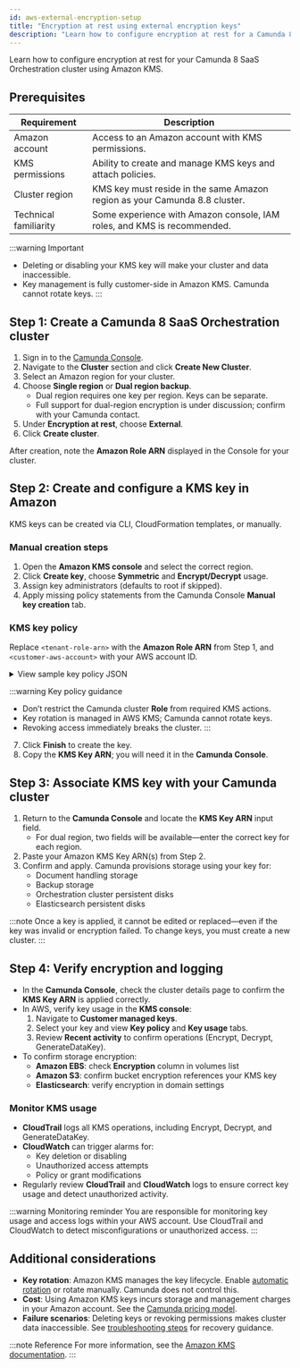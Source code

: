 ```yaml
---
id: aws-external-encryption-setup
title: "Encryption at rest using external encryption keys"
description: "Learn how to configure encryption at rest for a Camunda 8 SaaS Orchestration cluster using external Amazon encryption keys."
---
```


Learn how to configure encryption at rest for your Camunda 8 SaaS Orchestration cluster using Amazon KMS.

## Prerequisites

| Requirement           | Description                                                                |
| --------------------- | -------------------------------------------------------------------------- |
| Amazon account        | Access to an Amazon account with KMS permissions.                          |
| KMS permissions       | Ability to create and manage KMS keys and attach policies.                 |
| Cluster region        | KMS key must reside in the same Amazon region as your Camunda 8.8 cluster. |
| Technical familiarity | Some experience with Amazon console, IAM roles, and KMS is recommended.    |

:::warning Important

- Deleting or disabling your KMS key will make your cluster and data inaccessible.
- Key management is fully customer-side in Amazon KMS. Camunda cannot rotate keys.
  :::

## Step 1: Create a Camunda 8 SaaS Orchestration cluster

1. Sign in to the [Camunda Console](https://console.camunda.io/).
2. Navigate to the **Cluster** section and click **Create New Cluster**.
3. Select an Amazon region for your cluster.
4. Choose **Single region** or **Dual region backup**.
   - Dual region requires one key per region. Keys can be separate.
   - Full support for dual-region encryption is under discussion; confirm with your Camunda contact.
5. Under **Encryption at rest**, choose **External**.
6. Click **Create cluster**.

<!-- :::note
[Insert screenshot of cluster creation page with "External" encryption selected]
::: -->

After creation, note the **Amazon Role ARN** displayed in the Console for your cluster.

## Step 2: Create and configure a KMS key in Amazon

KMS keys can be created via CLI, CloudFormation templates, or manually.

### Manual creation steps

1. Open the **Amazon KMS console** and select the correct region.
2. Click **Create key**, choose **Symmetric** and **Encrypt/Decrypt** usage.
3. Assign key administrators (defaults to root if skipped).
4. Apply missing policy statements from the Camunda Console **Manual key creation** tab.

### KMS key policy

Replace `<tenant-role-arn>` with the **Amazon Role ARN** from Step 1, and `<customer-aws-account>` with your AWS account ID.

<details>
<summary>View sample key policy JSON</summary>

```json
{
  "Version": "2012-10-17",
  "Statement": [
    {
      "Sid": "Enable IAM user permissions",
      "Effect": "Allow",
      "Principal": {
        "AWS": "arn:aws:iam::<customer-aws-account>:root"
      },
      "Action": "kms:*",
      "Resource": "*"
    },
    {
      "Sid": "Allow Camunda tenant IAM Role basic key access",
      "Effect": "Allow",
      "Principal": {
        "AWS": "<tenant-role-arn>"
      },
      "Action": [
        "kms:Encrypt",
        "kms:Decrypt",
        "kms:ReEncrypt*",
        "kms:DescribeKey",
        "kms:GenerateDataKey*"
      ],
      "Resource": "*"
    },
    {
      "Sid": "Allow Camunda tenant IAM Role to create grants for provisioning encrypted EBS volumes",
      "Effect": "Allow",
      "Principal": {
        "AWS": "<tenant-role-arn>"
      },
      "Action": ["kms:CreateGrant", "kms:ListGrants", "kms:RevokeGrant"],
      "Resource": "*"
    }
  ]
}
```

</details>

:::warning Key policy guidance

- Don’t restrict the Camunda cluster **Role** from required KMS actions.
- Key rotation is managed in AWS KMS; Camunda cannot rotate keys.
- Revoking access immediately breaks the cluster.
  :::

7. Click **Finish** to create the key.
8. Copy the **KMS Key ARN**; you will need it in the **Camunda Console**.

<!-- :::note
[Insert screenshot of Amazon KMS key details showing Key ARN]
::: -->

## Step 3: Associate KMS key with your Camunda cluster

1. Return to the **Camunda Console** and locate the **KMS Key ARN** input field.
   - For dual region, two fields will be available—enter the correct key for each region.
2. Paste your Amazon KMS Key ARN(s) from Step 2.
3. Confirm and apply. Camunda provisions storage using your key for:
   - Document handling storage
   - Backup storage
   - Orchestration cluster persistent disks
   - Elasticsearch persistent disks

:::note
Once a key is applied, it cannot be edited or replaced—even if the key was invalid or encryption failed. To change keys, you must create a new cluster.
:::

<!-- :::note
[Insert screenshot showing KMS Key ARN input in cluster details]
::: -->

## Step 4: Verify encryption and logging

- In the **Camunda Console**, check the cluster details page to confirm the **KMS Key ARN** is applied correctly.
- In AWS, verify key usage in the **KMS console**:
  1. Navigate to **Customer managed keys**.
  2. Select your key and view **Key policy** and **Key usage** tabs.
  3. Review **Recent activity** to confirm operations (Encrypt, Decrypt, GenerateDataKey).
- To confirm storage encryption:
  - **Amazon EBS**: check **Encryption** column in volumes list
  - **Amazon S3**: confirm bucket encryption references your KMS key
  - **Elasticsearch**: verify encryption in domain settings

### Monitor KMS usage

- **CloudTrail** logs all KMS operations, including Encrypt, Decrypt, and GenerateDataKey.
- **CloudWatch** can trigger alarms for:
  - Key deletion or disabling
  - Unauthorized access attempts
  - Policy or grant modifications
- Regularly review **CloudTrail** and **CloudWatch** logs to ensure correct key usage and detect unauthorized activity.

:::warning Monitoring reminder
You are responsible for monitoring key usage and access logs within your AWS account. Use CloudTrail and CloudWatch to detect misconfigurations or unauthorized access.
:::

## Additional considerations

- **Key rotation**: Amazon KMS manages the key lifecycle. Enable [automatic rotation](https://docs.aws.amazon.com/kms/latest/developerguide/rotate-keys.html) or rotate manually. Camunda does not control this.
- **Cost**: Using Amazon KMS keys incurs storage and management charges in your Amazon account. See the [Camunda pricing model](/components/saas/byok/index.md#cost-implications).
- **Failure scenarios**: Deleting keys or revoking permissions makes cluster data inaccessible. See [troubleshooting steps](/components/saas/byok/faq-and-troubleshooting.md#troubleshooting-external-encryption-keys) for recovery guidance.

:::note Reference
For more information, see the [Amazon KMS documentation](https://docs.aws.amazon.com/kms/latest/developerguide/overview.html).
:::
